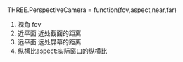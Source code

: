 ###

THREE.PerspectiveCamera = function(fov,aspect,near,far)
1. 视角 fov
2. 近平面 近处截面的距离
3. 远平面 远处屏幕的距离
4. 纵横比aspect:实际窗口的纵横比
